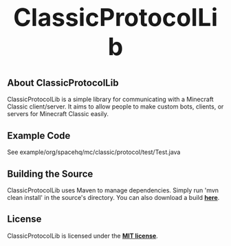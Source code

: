 <b><center><h1>ClassicProtocolLib</h></center></b>
==========



<b>About ClassicProtocolLib</b>
--------

ClassicProtocolLib is a simple library for communicating with a Minecraft Classic client/server. It aims to allow people to make custom bots, clients, or servers for Minecraft Classic easily.


<b>Example Code</b>
--------

See example/org/spacehq/mc/classic/protocol/test/Test.java


<b>Building the Source</b>
--------

ClassicProtocolLib uses Maven to manage dependencies. Simply run 'mvn clean install' in the source's directory.
You can also download a build <b>[here](http://build.spacehq.org/browse/CLASSICPROTOCOLLIB-MAIN)</b>.


<b>License</b>
---------

ClassicProtocolLib is licensed under the <b>[MIT license](http://www.opensource.org/licenses/mit-license.html)</b>.

